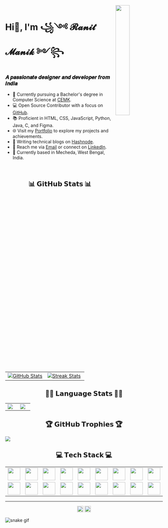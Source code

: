 <img align="right" width="30%" src="https://github.com/RanitManik/ranitmanik/assets/138437760/a6c87d8d-440d-4dda-8f91-22d85e53262e">
  
# Hi👋, I'm ꧁༺ 𝓡𝓪𝓷𝓲𝓽 𝓜𝓪𝓷𝓲𝓴 ༻꧂

<h3>𝑨 𝒑𝒂𝒔𝒔𝒊𝒐𝒏𝒂𝒕𝒆 𝒅𝒆𝒔𝒊𝒈𝒏𝒆𝒓 𝒂𝒏𝒅 𝒅𝒆𝒗𝒆𝒍𝒐𝒑𝒆𝒓 𝒇𝒓𝒐𝒎 𝑰𝒏𝒅𝒊𝒂</h3>

- 🏫 Currently pursuing a Bachelor's degree in Computer Science at [CEMK](https://cemkolaghat.in/).
- 💻 Open Source Contributor with a focus on [GitHub](https://github.com/RanitManik).
- 📚 Proficient in HTML, CSS, JavaScript, Python, Java, C, and Figma.
- 🌐 Visit my [Portfolio](https://github.com/RanitManik/Portfolio-1.0) to explore my projects and achievements.
- 📝 Writing technical blogs on [Hashnode](https://hashnode.com/@ranitmanik).
- 📧 Reach me via [Email](mailto:ranitmanik.dev@gmail.com) or connect on [LinkedIn](https://www.linkedin.com/in/ranit-manik/).
- 📍 Currently based in Mecheda, West Bengal, India.

<br>

<h2 align="center">📊 𝗚𝗶𝘁𝗛𝘂𝗯 𝗦𝘁𝗮𝘁𝘀 📊</h2>

<table width="100%">
  <tr>
    <td width="50%">
        <a href="https://github.com/RanitManik">
          <img align="center" src="https://github-readme-stats-sigma-five.vercel.app/api?username=RanitManik&theme=radical&hide_border=false&include_all_commits=true&count_private=true&show_icons=true" alt="GitHub Stats" />
        </a>
      </td>
    <td width="50%">
        <a href="https://github.com/RanitManik">
          <img align="center" src="https://github-readme-streak-stats-seven-psi.vercel.app?user=RanitManik&theme=radical" alt="Streak Stats" />
        </a>
    </td>
  </tr>
</table>

<h2 align="center">🧑‍💻 𝗟𝗮𝗻𝗴𝘂𝗮𝗴𝗲 𝗦𝘁𝗮𝘁𝘀 🧑‍💻</h2>

<table width="100%" align="center">
  </tr>
  <tr>
    <td width="40%"  align="center">
        <a href="https://github.com/RanitManik">
          <img align="center" src="https://github-readme-stats.vercel.app/api/top-langs/?username=RanitManik&layout=compact&theme=radical&langs_count=10" />
        </a>
    </td>
    <td width="60%"  align="center">
        <a href="https://github.com/RanitManik">
          <img align="center" src="https://github-readme-stats.vercel.app/api/wakatime?username=RanitManik&layout=compact&theme=radical&langs_count=10" />
        </a>
      </td>
  </tr>
</table>
  
<h2 align="center">🏆 𝗚𝗶𝘁𝗛𝘂𝗯 𝗧𝗿𝗼𝗽𝗵𝗶𝗲𝘀 🏆</h2>

![](https://github-profile-trophy.vercel.app/?username=RanitManik&theme=radical&no-frame=false&no-bg=false&margin-w=4&row=1)

<h2 align="center">💻 𝗧𝗲𝗰𝗵 𝗦𝘁𝗮𝗰𝗸 💻</h2>


<table width="100%" align="center">
  <tr>
    <td align="center">
        <img height="40" align="center" src="https://upload.wikimedia.org/wikipedia/commons/thumb/6/6a/JavaScript-logo.png/800px-JavaScript-logo.png" />
    </td>
    <td align="center">
        <img height="40" align="center" src="https://upload.wikimedia.org/wikipedia/commons/thumb/c/c3/Python-logo-notext.svg/1869px-Python-logo-notext.svg.png" />
    </td>
    <td align="center">
        <img height="40" align="center" src="https://github.com/RanitManik/ranitmanik/assets/138437760/f45d54d7-a34e-427c-a63d-2933e6ed84d7"/>
    </td>
    <td align="center">
        <img height="40" align="center" src="https://upload.wikimedia.org/wikipedia/commons/1/19/C_Logo.png" />
    </td>
    <td align="center">
        <img height="40" align="center" src="https://github.com/RanitManik/ranitmanik/assets/138437760/22913f42-3041-4abc-bc4c-3f3ce3ed6525" />
    </td>
    <td align="center">
        <img height="40" align="center" src="https://upload.wikimedia.org/wikipedia/commons/thumb/6/62/CSS3_logo.svg/1024px-CSS3_logo.svg.png" />
    </td>
        <td align="center">
        <img height="40" align="center" src="https://upload.wikimedia.org/wikipedia/commons/thumb/b/b2/Bootstrap_logo.svg/2560px-Bootstrap_logo.svg.png" />
    </td>
    <td align="center">
        <img height="40" align="center" src="https://github.com/RanitManik/ranitmanik/assets/138437760/d4317004-4b42-442b-9ee7-492015917790" />
    </td>
    <td align="center">
        <img height="40" align="center" src="https://upload.wikimedia.org/wikipedia/commons/thumb/a/a7/React-icon.svg/2300px-React-icon.svg.png" />
    </td>
    </td>
  </tr>
  <tr>
    <td align="center">
        <img height="40" align="center" src="https://upload.wikimedia.org/wikipedia/commons/thumb/3/33/Figma-logo.svg/1667px-Figma-logo.svg.png" />
    </td>
    <td align="center">
        <img height="40" align="center" src="https://www.edigitalagency.com.au/wp-content/uploads/Canva-logo-png-circle-full-colour-white-font.png" />
    </td>
    <td align="center">
        <img height="40" align="center" src="https://github.com/RanitManik/ranitmanik/assets/138437760/50a7aebc-dca5-4693-907a-f0b46637a04f" />
    </td>
    <td align="center">
        <img height="40" align="center" src="https://github.com/RanitManik/ranitmanik/assets/138437760/5e63dbf6-bb00-4587-b157-156efd62574d" />
    </td>
    <td align="center">
        <img height="40" align="center" src="https://upload.wikimedia.org/wikipedia/commons/thumb/f/fb/Adobe_Illustrator_CC_icon.svg/2101px-Adobe_Illustrator_CC_icon.svg.png" />
    </td>
    <td align="center">
        <img height="40" align="center" src="https://upload.wikimedia.org/wikipedia/commons/thumb/4/40/Adobe_Premiere_Pro_CC_icon.svg/1200px-Adobe_Premiere_Pro_CC_icon.svg.png" />
    </td>
    <td align="center">
        <img height="40" align="center" src="https://upload.wikimedia.org/wikipedia/commons/thumb/c/cb/Adobe_After_Effects_CC_icon.svg/180px-Adobe_After_Effects_CC_icon.svg.png" />
    </td>
    <td align="center">
        <img height="40" align="center" src="https://upload.wikimedia.org/wikipedia/commons/thumb/0/0c/Blender_logo_no_text.svg/2503px-Blender_logo_no_text.svg.png" />
    </td>
    <td align="center">
        <img height="40" align="center" src="https://i.redd.it/tu3gt6ysfxq71.png" />
    </td>
  </tr>
</table>

---

<div align="center">
  <img height="20" src="https://wakatime.com/badge/user/6c66cc47-ce26-48cc-a555-22494865c546.svg"/>
  <img height="20" src="https://visitcount.itsvg.in/api?id=RanitManik&icon=0&color=0"/>
</div>

![snake gif](https://github.com/RanitManik/RanitManik/blob/output/github-contribution-grid-snake.gif)
